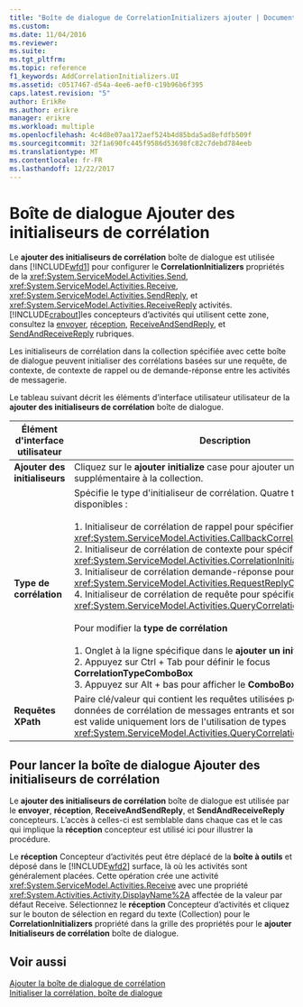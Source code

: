 ```yaml
---
title: "Boîte de dialogue de CorrelationInitializers ajouter | Documents Microsoft"
ms.custom: 
ms.date: 11/04/2016
ms.reviewer: 
ms.suite: 
ms.tgt_pltfrm: 
ms.topic: reference
f1_keywords: AddCorrelationInitializers.UI
ms.assetid: c0517467-d54a-4ee6-aef0-c19b96b6f395
caps.latest.revision: "5"
author: ErikRe
ms.author: erikre
manager: erikre
ms.workload: multiple
ms.openlocfilehash: 4c4d8e07aa172aef524b4d85bda5ad8efdfb509f
ms.sourcegitcommit: 32f1a690fc445f9586d53698fc82c7debd784eeb
ms.translationtype: MT
ms.contentlocale: fr-FR
ms.lasthandoff: 12/22/2017
---
```

# <a name="add-correlationinitializers-dialog-box"></a>Boîte de dialogue Ajouter des initialiseurs de corrélation
Le **ajouter des initialiseurs de corrélation** boîte de dialogue est utilisée dans [!INCLUDE[wfd1](../workflow-designer/includes/wfd1_md.md)] pour configurer le **CorrelationInitializers** propriétés de la <xref:System.ServiceModel.Activities.Send>, <xref:System.ServiceModel.Activities.Receive>, <xref:System.ServiceModel.Activities.SendReply>, et <xref:System.ServiceModel.Activities.ReceiveReply> activités. [!INCLUDE[crabout](../test/includes/crabout_md.md)]les concepteurs d’activités qui utilisent cette zone, consultez la [envoyer](../workflow-designer/send-activity-designer.md), [réception](../workflow-designer/receive-activity-designer.md), [ReceiveAndSendReply](../workflow-designer/receiveandsendreply-template-designer.md), et [SendAndReceiveReply](../workflow-designer/sendandreceivereply-template-designer.md) rubriques.  
  
 Les initialiseurs de corrélation dans la collection spécifiée avec cette boîte de dialogue peuvent initialiser des corrélations basées sur une requête, de contexte, de contexte de rappel ou de demande-réponse entre les activités de messagerie.  
  
 Le tableau suivant décrit les éléments d’interface utilisateur utilisateur de la **ajouter des initialiseurs de corrélation** boîte de dialogue.  
  
|Élément d'interface utilisateur|Description|  
|----------------|-----------------|  
|**Ajouter des initialiseurs**|Cliquez sur le **ajouter initialize** case pour ajouter un initialiseur supplémentaire à la collection.|  
|**Type de corrélation**|Spécifie le type d'initialiseur de corrélation. Quatre types sont disponibles :<br /><br /> 1.  Initialiseur de corrélation de rappel pour spécifier un <xref:System.ServiceModel.Activities.CallbackCorrelationInitializer>.<br />2.  Initialiseur de corrélation de contexte pour spécifier un <xref:System.ServiceModel.Activities.CorrelationInitializer>.<br />3.  Initialiseur de corrélation demande-réponse pour spécifier un <xref:System.ServiceModel.Activities.RequestReplyCorrelationInitializer>.<br />4.  Initialiseur de corrélation de requête pour spécifier un <xref:System.ServiceModel.Activities.QueryCorrelationInitializer>.<br /><br /> Pour modifier la **type de corrélation**<br /><br /> 1.  Onglet à la ligne spécifique dans le **ajouter un initialiseur** DataGrid.<br />2.  Appuyez sur Ctrl + Tab pour définir le focus **CorrelationTypeComboBox**<br />3.  Appuyez sur Alt + bas pour afficher le **ComboBox** et le modifier.|  
|**Requêtes XPath**|Paire clé/valeur qui contient les requêtes utilisées pour extraire les données de corrélation de messages entrants et sortants. Cette liste est valide uniquement lors de l'utilisation de types <xref:System.ServiceModel.Activities.QueryCorrelationInitializer>.|  
  
## <a name="to-launch-the-add-correlation-initializers-dialog-box"></a>Pour lancer la boîte de dialogue Ajouter des initialiseurs de corrélation  
 Le **ajouter des initialiseurs de corrélation** boîte de dialogue est utilisée par le **envoyer**, **réception**, **ReceiveAndSendReply**, et  **SendAndReceiveReply** concepteurs. L’accès à celles-ci est semblable dans chaque cas et le cas qui implique la **réception** concepteur est utilisé ici pour illustrer la procédure.  
  
 Le **réception** Concepteur d’activités peut être déplacé de la **boîte à outils** et déposé dans le [!INCLUDE[wfd2](../workflow-designer/includes/wfd2_md.md)] surface, là où les activités sont généralement placées. Cette opération crée une activité <xref:System.ServiceModel.Activities.Receive> avec une propriété <xref:System.Activities.Activity.DisplayName%2A> affectée de la valeur par défaut Receive. Sélectionnez le **réception** Concepteur d’activités et cliquez sur le bouton de sélection en regard du texte (Collection) pour le **CorrelationInitializers** propriété dans la grille des propriétés pour le **ajouter Initialiseurs de corrélation** boîte de dialogue.  
  
## <a name="see-also"></a>Voir aussi  
 [Ajouter la boîte de dialogue de corrélation](http://msdn.microsoft.com/en-us/9e41a149-e8ab-41b1-8886-ea06a63041b6)   
 [Initialiser la corrélation, boîte de dialogue](../workflow-designer/initialize-correlation-dialog-box.md)